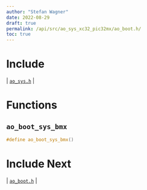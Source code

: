 ```yaml
---
author: "Stefan Wagner"
date: 2022-08-29
draft: true
permalink: /api/src/ao_sys_xc32_pic32mx/ao_boot.h/
toc: true
---
```


# Include

| [`ao_sys.h`](ao_sys.h.md) |

# Functions

## `ao_boot_sys_bmx`

```c
#define ao_boot_sys_bmx()
```

# Include Next

| [`ao_boot.h`](../ao_sys_xc32_pic32/ao_boot.h.md) |
